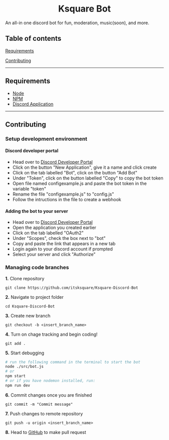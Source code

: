 <h1 align="center">Ksquare Bot</h1>

An all-in one discord bot for fun, moderation, music(soon), and more.

## Table of contents

[Requirements](#requirements)

[Contributing](#contributing)

<hr>

## Requirements

- [Node](https://nodejs.org/en/)
- [NPM](https://www.npmjs.com/)
- [Discord Application](https://discord.com/developers/applications)

<hr>

## Contributing

### Setup development environment

#### Discord developer portal

- Head over to [Discord Developer Portal](https://discord.com/developers/applications)
- Click on the button "New Application", give it a name and click create
- Click on the tab labelled "Bot", click on the button "Add Bot"
- Under "Token", click on the button labelled "Copy" to copy the bot token
- Open file named configexample.js and paste the bot token in the variable "token"
- Rename the file "configexample.js" to "config.js"
- Follow the intructions in the file to create a webhook

#### Adding the bot to your server

- Head over to [Discord Developer Portal](https://discord.com/developers/applications)
- Open the application you created earlier
- Click on the tab labelled "OAuth2"
- Under "Scopes", check the box next to "bot"
- Copy and paste the link that appears in a new tab
- Login again to your discord account if prompted
- Select your server and click "Authorize"

### Managing code branches

**1.** Clone repository

```
git clone https://github.com/itsksquare/Ksquare-Discord-Bot
```

**2.** Navigate to project folder

```
cd Ksquare-Discord-Bot
```

**3.** Create new branch

```
git checkout -b <insert_branch_name>
```

**4.** Turn on chage tracking and begin coding!

```
git add .
```

**5.** Start debugging

```bash
# run the following command in the terminal to start the bot
node ./src/bot.js
# or
npm start
# or if you have nodemon installed, run:
npm run dev
```

**6.** Commit changes once you are finished

```
git commit -m "Commit message"
```

**7.** Push changes to remote repository

```
git push -u origin <insert_branch_name>
```

**8.** Head to [GitHub](https://github.com/itsksquare/Ksquare-Discord-Bot/pulls) to make pull request
